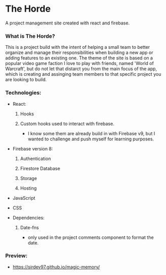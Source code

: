 # The Horde

A project management site created with react and firebase.

### What is The Horde?

This is a project build with the intent of helping a small team to better organize and manage their responsibilities when building a new app or adding features to an existing one. The theme of the site is based on a popular video game faction I love to play with friends, named 'World of Warcraft', but do not let that distarct you from the main focus of the app, which is creating and assinging team members to that specific project you are looking to build.

### Technologies:

- React:

  1. Hooks

  2. Custom hooks used to interact with firebase.

     - I know some them are already build in with Firebase v9, but I wanted to challenge and push myself for learning purposes.

- Firebase version 8:

  1. Authentication

  2. Firestore Database

  3. Storage

  4. Hosting

- JavaScript

- CSS

- Dependencies:

  1. Date-fns

     - only used in the project comments component to format the date.

### Preview:

- https://sirdev97.github.io/magic-memory/
